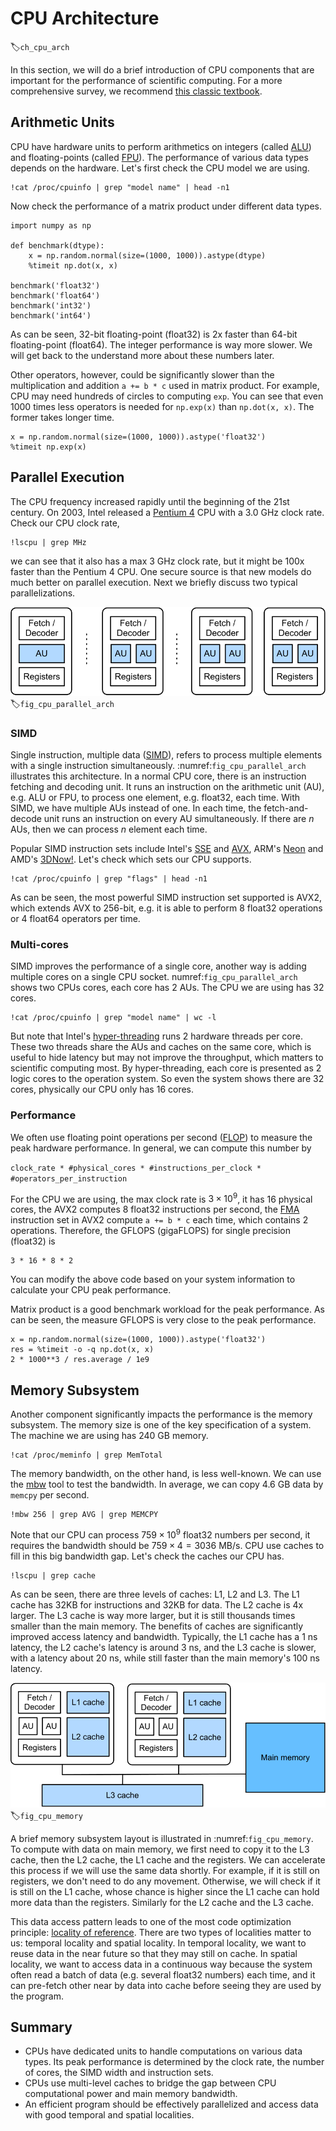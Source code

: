 # CPU Architecture
:label:`ch_cpu_arch`

In this section, we will do a brief introduction of CPU components that are important for the performance of scientific computing. For a more comprehensive survey, we recommend [this classic textbook](https://www.amazon.com/Computer-Architecture-Quantitative-John-Hennessy/dp/012383872X).

## Arithmetic Units

CPU have hardware units to perform arithmetics on integers (called [ALU](https://en.wikipedia.org/wiki/Arithmetic_logic_unit)) and floating-points (called [FPU](https://en.wikipedia.org/wiki/Floating-point_arithmetic)). The performance of various data types depends on the hardware. Let's first check the CPU model we are using.

```{.python .input  n=13}
!cat /proc/cpuinfo | grep "model name" | head -n1
```

Now check the performance of a matrix product under different data types.

```{.python .input  n=6}
import numpy as np

def benchmark(dtype):
    x = np.random.normal(size=(1000, 1000)).astype(dtype)
    %timeit np.dot(x, x)

benchmark('float32')
benchmark('float64')
benchmark('int32')
benchmark('int64')
```

As can be seen, 32-bit floating-point (float32) is 2x faster than 64-bit floating-point (float64). The integer performance is way more slower. We will get back to the understand more about these numbers later.

Other operators, however, could be significantly slower than the multiplication and addition `a += b * c` used in matrix product. For example, CPU may need hundreds of circles to computing `exp`. You can see that even 1000 times less operators is needed for `np.exp(x)` than `np.dot(x, x)`. The former takes longer time.

```{.python .input  n=14}
x = np.random.normal(size=(1000, 1000)).astype('float32')
%timeit np.exp(x)
```

## Parallel Execution

The CPU frequency increased rapidly until the beginning of the 21st century. On 2003, Intel released a [Pentium 4](https://en.wikipedia.org/wiki/Pentium_4) CPU with a 3.0 GHz clock rate. Check our CPU clock rate,

```{.python .input}
!lscpu | grep MHz
```

we can see that it also has a max 3 GHz clock rate, but it might be 100x faster than the Pentium 4 CPU. One secure source is that new models do much better on parallel execution. Next we briefly discuss two typical parallelizations.

![Single core vs single core with SIMD vs multi-core with SIMD.](../img/cpu_parallel_arch.svg)
:label:`fig_cpu_parallel_arch`

### SIMD

Single instruction, multiple data ([SIMD](https://en.wikipedia.org/wiki/SIMD)), refers to process multiple elements with a single instruction simultaneously. :numref:`fig_cpu_parallel_arch` illustrates this architecture. In a normal CPU core, there is an instruction fetching and decoding unit. It runs an instruction on the arithmetic unit (AU), e.g. ALU or FPU, to process one element, e.g. float32, each time. With SIMD, we have multiple AUs instead of one. In each time, the fetch-and-decode unit runs an instruction on every AU simultaneously. If there are $n$ AUs, then we can process $n$ element each time.

Popular SIMD instruction sets include Intel's [SSE](https://en.wikipedia.org/wiki/Streaming_SIMD_Extensions) and [AVX](https://en.wikipedia.org/wiki/Advanced_Vector_Extensions), ARM's [Neon](https://en.wikipedia.org/wiki/ARM_architecture#Advanced_SIMD_(NEON)) and AMD's [3DNow!](https://en.wikipedia.org/wiki/3DNow!). Let's check which sets our CPU supports.


```{.python .input}
!cat /proc/cpuinfo | grep "flags" | head -n1
```

As can be seen, the most powerful SIMD instruction set supported is AVX2, which extends AVX to 256-bit, e.g. it is able to perform 8 float32 operations or 4 float64 operators per time.

### Multi-cores

SIMD improves the performance of a single core, another way is adding multiple cores on a single CPU socket. numref:`fig_cpu_parallel_arch` shows two CPUs cores, each core has 2 AUs. The CPU we are using has 32 cores.

```{.python .input}
!cat /proc/cpuinfo | grep "model name" | wc -l
```

But note that Intel's [hyper-threading](https://en.wikipedia.org/wiki/Hyper-threading) runs 2 hardware threads per core. These two threads share the AUs and caches on the same core, which is useful to hide latency but may not improve the throughput, which matters to scientific computing most. By hyper-threading, each core is presented as 2 logic cores to the operation system. So even the system shows there are 32 cores, physically our CPU only has 16 cores.

### Performance

We often use floating point operations per second ([FLOP](https://en.wikipedia.org/wiki/FLOPS)) to measure the peak hardware performance. In general, we can compute this number by

`clock_rate * #physical_cores * #instructions_per_clock * #operators_per_instruction`

For the CPU we are using, the max clock rate is $3\times 10^9$, it has 16 physical cores, the AVX2 computes 8 float32 instructions per second, the [FMA](https://en.wikipedia.org/wiki/FMA_instruction_set) instruction set in AVX2 compute `a += b * c` each time, which contains 2 operations. Therefore, the GFLOPS (gigaFLOPS) for single precision (float32) is

```{.python .input}
3 * 16 * 8 * 2
```

You can modify the above code based on your system information to calculate your CPU peak performance.

Matrix product is a good benchmark workload for the peak performance. As can be seen, the measure GFLOPS is very close to the peak performance.

```{.python .input}
x = np.random.normal(size=(1000, 1000)).astype('float32')
res = %timeit -o -q np.dot(x, x)
2 * 1000**3 / res.average / 1e9
```

## Memory Subsystem

Another component significantly impacts the performance is the memory subsystem. The memory size is one of the key specification of a system. The machine we are using has 240 GB memory.

```{.python .input}
!cat /proc/meminfo | grep MemTotal
```

The memory bandwidth, on the other hand, is less well-known. We can use the [mbw](http://manpages.ubuntu.com/manpages/xenial/man1/mbw.1.html) tool to test the bandwidth. In average, we can copy 4.6 GB data by `memcpy` per second.

```{.python .input}
!mbw 256 | grep AVG | grep MEMCPY
```

Note that our CPU can process $759\times 10^9$ float32 numbers per second, it requires the bandwidth should be $759\times 4=3036$ MB/s. CPU use caches to fill in this big bandwidth gap. Let's check the caches our CPU has.

```{.python .input}
!lscpu | grep cache
```

As can be seen, there are three levels of caches: L1, L2 and L3. The L1 cache has 32KB for instructions and 32KB for data. The L2 cache is 4x larger. The L3 cache is way more larger, but it is still thousands times smaller than the main memory. The benefits of caches are significantly improved access latency and bandwidth. Typically,
the L1 cache has a 1 ns latency, the L2 cache's latency is around 3 ns, and the L3 cache is slower, with a latency about 20 ns, while still faster than the main memory's 100 ns latency.


![The layout of main memory and caches.](../img/cpu_memory.svg)
:label:`fig_cpu_memory`

A brief memory subsystem layout is illustrated in :numref:`fig_cpu_memory`.
To compute with data on main memory, we first need to copy it to the L3 cache, then the L2 cache, the L1 cache and the registers. We can accelerate this process if we will use the same data shortly. For example, if it is still on registers, we don't need to do any movement. Otherwise, we will check if it is still on the L1 cache, whose chance is higher since the L1 cache can hold more data than the registers. Similarly for the L2 cache and the L3 cache.

This data access pattern leads to one of the most code optimization principle: [locality of reference](https://en.wikipedia.org/wiki/Locality_of_reference). There are two types of localities matter to us: temporal locality and spatial locality. In temporal locality, we want to reuse data in the near future so that they may still on cache. In spatial locality, we want to access data in a continuous way because the system often read a batch of data (e.g. several float32 numbers) each time, and it can pre-fetch other near by data into cache before seeing they are used by the program.

## Summary

- CPUs have dedicated units to handle computations on various data types. Its peak performance is determined by the clock rate, the number of cores, the SIMD width and instruction sets.
- CPUs use multi-level caches to bridge the gap between CPU computational power and main memory bandwidth.
- An efficient program should be effectively parallelized and access data with good temporal and spatial localities.
